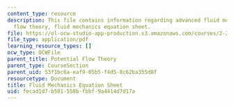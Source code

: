 ```yaml
---
content_type: resource
description: This file contains information regarding advanced fluid mechanics, potential
  flow theory, fluid mechanics equation sheet.
file: https://ol-ocw-studio-app-production.s3.amazonaws.com/courses/2-25-advanced-fluid-mechanics-fall-2013/fecad1d7b501558bfbbf9a4414d7d17a_MIT2_25F13_FormulaSheet.pdf
file_type: application/pdf
learning_resource_types: []
ocw_type: OCWFile
parent_title: Potential Flow Theory
parent_type: CourseSection
parent_uid: 53f1bc6a-eaf9-05b5-f4d5-8c62ba355d8f
resourcetype: Document
title: Fluid Mechanics Equation Sheet
uid: fecad1d7-b501-558b-fbbf-9a4414d7d17a
---
```


